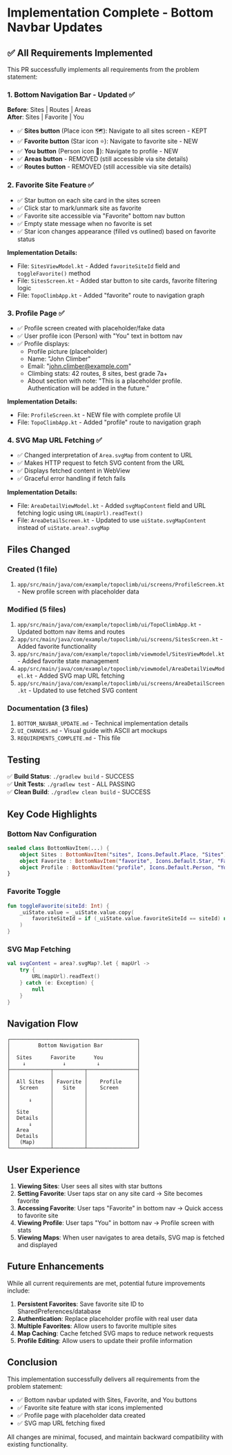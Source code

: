 # Implementation Complete - Bottom Navbar Updates

## ✅ All Requirements Implemented

This PR successfully implements all requirements from the problem statement:

### 1. Bottom Navigation Bar - Updated ✅
**Before**: Sites | Routes | Areas  
**After**: Sites | Favorite | You

- ✅ **Sites button** (Place icon 🗺️): Navigate to all sites screen - KEPT
- ✅ **Favorite button** (Star icon ⭐): Navigate to favorite site - NEW
- ✅ **You button** (Person icon 👤): Navigate to profile - NEW
- ✅ **Areas button** - REMOVED (still accessible via site details)
- ✅ **Routes button** - REMOVED (still accessible via site details)

### 2. Favorite Site Feature ✅
- ✅ Star button on each site card in the sites screen
- ✅ Click star to mark/unmark site as favorite
- ✅ Favorite site accessible via "Favorite" bottom nav button
- ✅ Empty state message when no favorite is set
- ✅ Star icon changes appearance (filled vs outlined) based on favorite status

**Implementation Details:**
- File: `SitesViewModel.kt` - Added `favoriteSiteId` field and `toggleFavorite()` method
- File: `SitesScreen.kt` - Added star button to site cards, favorite filtering logic
- File: `TopoClimbApp.kt` - Added "favorite" route to navigation graph

### 3. Profile Page ✅
- ✅ Profile screen created with placeholder/fake data
- ✅ User profile icon (Person) with "You" text in bottom nav
- ✅ Profile displays:
  - Profile picture (placeholder)
  - Name: "John Climber"
  - Email: "john.climber@example.com"
  - Climbing stats: 42 routes, 8 sites, best grade 7a+
  - About section with note: "This is a placeholder profile. Authentication will be added in the future."

**Implementation Details:**
- File: `ProfileScreen.kt` - NEW file with complete profile UI
- File: `TopoClimbApp.kt` - Added "profile" route to navigation graph

### 4. SVG Map URL Fetching ✅
- ✅ Changed interpretation of `Area.svgMap` from content to URL
- ✅ Makes HTTP request to fetch SVG content from the URL
- ✅ Displays fetched content in WebView
- ✅ Graceful error handling if fetch fails

**Implementation Details:**
- File: `AreaDetailViewModel.kt` - Added `svgMapContent` field and URL fetching logic using `URL(mapUrl).readText()`
- File: `AreaDetailScreen.kt` - Updated to use `uiState.svgMapContent` instead of `uiState.area?.svgMap`

## Files Changed

### Created (1 file)
1. `app/src/main/java/com/example/topoclimb/ui/screens/ProfileScreen.kt` - New profile screen with placeholder data

### Modified (5 files)
1. `app/src/main/java/com/example/topoclimb/ui/TopoClimbApp.kt` - Updated bottom nav items and routes
2. `app/src/main/java/com/example/topoclimb/ui/screens/SitesScreen.kt` - Added favorite functionality
3. `app/src/main/java/com/example/topoclimb/viewmodel/SitesViewModel.kt` - Added favorite state management
4. `app/src/main/java/com/example/topoclimb/viewmodel/AreaDetailViewModel.kt` - Added SVG map URL fetching
5. `app/src/main/java/com/example/topoclimb/ui/screens/AreaDetailScreen.kt` - Updated to use fetched SVG content

### Documentation (3 files)
1. `BOTTOM_NAVBAR_UPDATE.md` - Technical implementation details
2. `UI_CHANGES.md` - Visual guide with ASCII art mockups
3. `REQUIREMENTS_COMPLETE.md` - This file

## Testing

✅ **Build Status**: `./gradlew build` - SUCCESS  
✅ **Unit Tests**: `./gradlew test` - ALL PASSING  
✅ **Clean Build**: `./gradlew clean build` - SUCCESS

## Key Code Highlights

### Bottom Nav Configuration
```kotlin
sealed class BottomNavItem(...) {
    object Sites : BottomNavItem("sites", Icons.Default.Place, "Sites")
    object Favorite : BottomNavItem("favorite", Icons.Default.Star, "Favorite")
    object Profile : BottomNavItem("profile", Icons.Default.Person, "You")
}
```

### Favorite Toggle
```kotlin
fun toggleFavorite(siteId: Int) {
    _uiState.value = _uiState.value.copy(
        favoriteSiteId = if (_uiState.value.favoriteSiteId == siteId) null else siteId
    )
}
```

### SVG Map Fetching
```kotlin
val svgContent = area?.svgMap?.let { mapUrl ->
    try {
        URL(mapUrl).readText()
    } catch (e: Exception) {
        null
    }
}
```

## Navigation Flow

```
┌─────────────────────────────────────────┐
│         Bottom Navigation Bar           │
│                                         │
│  Sites      Favorite      You           │
│    ↓            ↓          ↓            │
├─────────────┬──────────┬────────────────┤
│             │          │                │
│  All Sites  │ Favorite │    Profile     │
│   Screen    │   Site   │    Screen      │
│             │          │                │
│      ↓      │          │                │
│             │          │                │
│  Site       │          │                │
│  Details    │          │                │
│      ↓      │          │                │
│  Area       │          │                │
│  Details    │          │                │
│   (Map)     │          │                │
└─────────────┴──────────┴────────────────┘
```

## User Experience

1. **Viewing Sites**: User sees all sites with star buttons
2. **Setting Favorite**: User taps star on any site card → Site becomes favorite
3. **Accessing Favorite**: User taps "Favorite" in bottom nav → Quick access to favorite site
4. **Viewing Profile**: User taps "You" in bottom nav → Profile screen with stats
5. **Viewing Maps**: When user navigates to area details, SVG map is fetched and displayed

## Future Enhancements

While all current requirements are met, potential future improvements include:
1. **Persistent Favorites**: Save favorite site ID to SharedPreferences/database
2. **Authentication**: Replace placeholder profile with real user data
3. **Multiple Favorites**: Allow users to favorite multiple sites
4. **Map Caching**: Cache fetched SVG maps to reduce network requests
5. **Profile Editing**: Allow users to update their profile information

## Conclusion

This implementation successfully delivers all requirements from the problem statement:
- ✅ Bottom navbar updated with Sites, Favorite, and You buttons
- ✅ Favorite site feature with star icons implemented
- ✅ Profile page with placeholder data created
- ✅ SVG map URL fetching fixed

All changes are minimal, focused, and maintain backward compatibility with existing functionality.
